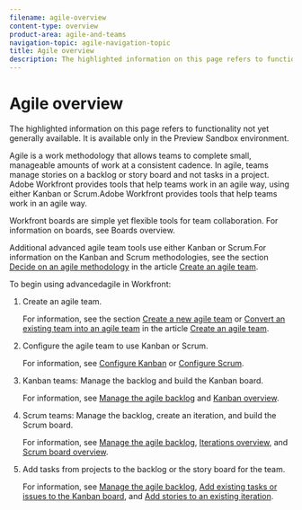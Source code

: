 ```yaml
---
filename: agile-overview
content-type: overview
product-area: agile-and-teams
navigation-topic: agile-navigation-topic
title: Agile overview
description: The highlighted information on this page refers to functionality not yet generally available. It is available only in the Preview Sandbox environment.
---
```


# Agile overview

The highlighted information on this page refers to functionality not yet generally available. It is available only in the Preview Sandbox environment.

Agile is a work methodology that allows teams to complete small, manageable amounts of work at a consistent cadence. In agile, teams manage stories on a backlog or story board and not tasks in a project. Adobe Workfront provides tools that help teams work in an agile way, using either Kanban or Scrum.Adobe Workfront provides tools that help teams work in an agile way.

Workfront boards are simple yet flexible tools for team collaboration. For information on boards, see Boards overview.

Additional advanced agile team tools use either Kanban or Scrum.For information on the Kanban and Scrum methodologies, see the section [Decide on an agile methodology](../agile/get-started-with-agile-in-workfront/create-an-agile-team.md#deciding) in the article [Create an agile team](../agile/get-started-with-agile-in-workfront/create-an-agile-team.md).

To begin using advancedagile in Workfront:

1. Create an agile team.

   For information, see the section [Create a new agile team](../agile/get-started-with-agile-in-workfront/create-an-agile-team.md#creating-an-agile-team-from-scratch) or [Convert an existing team into an agile team](../agile/get-started-with-agile-in-workfront/create-an-agile-team.md#converting-an-existing-team-into-an-agaile-team) in the article [Create an agile team](../agile/get-started-with-agile-in-workfront/create-an-agile-team.md).

1. Configure the agile team to use Kanban or Scrum.

   For information, see [Configure Kanban](../agile/get-started-with-agile-in-workfront/configure-kanban.md) or [Configure Scrum](../agile/get-started-with-agile-in-workfront/configure-scrum.md).

1. Kanban teams: Manage the backlog and build the Kanban board.

   For information, see [Manage the agile backlog](../agile/work-in-an-agile-environment/manage-the-agile-backlog.md) and [Kanban overview](../agile/use-kanban-in-an-agile-team/kanban-overview.md).

1. Scrum teams: Manage the backlog, create an iteration, and build the Scrum board.

   For information, see [Manage the agile backlog](../agile/work-in-an-agile-environment/manage-the-agile-backlog.md), [Iterations overview](../agile/use-scrum-in-an-agile-team/iterations/iterations-overview.md), and [Scrum board overview](../agile/use-scrum-in-an-agile-team/scrum-board/scrum-board-overview.md).

1. Add tasks from projects to the backlog or the story board for the team.

   For information, see [Manage the agile backlog](../agile/work-in-an-agile-environment/manage-the-agile-backlog.md), [Add existing tasks or issues to the Kanban board](../agile/use-kanban-in-an-agile-team/add-existing-tasks-or-issues-to-the-kanban-board.md), and [Add stories to an existing iteration](../agile/use-scrum-in-an-agile-team/iterations/add-stories-to-existing-iteration.md).

